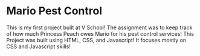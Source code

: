 # Mario Pest Control 
<p>
    This is my first project built at V School! The assignment was to keep track of how much Princess Peach owes Mario for his pest control services! This Project was built using HTML, CSS, and Javascript! It focuses mostly on CSS and Javascript skills!
</p>
